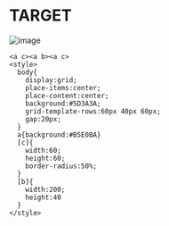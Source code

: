 # TARGET

![image](https://github.com/user-attachments/assets/3a79c64d-c708-4c1d-86e3-0a2990f939fd)

```
<a c><a b><a c>
<style>
  body{
    display:grid;
    place-items:center;
    place-content:center;
    background:#5D3A3A;
    grid-template-rows:60px 40px 60px;
    gap:20px;
  }
  a{background:#B5E0BA}
  [c]{
    width:60;
    height:60;
    border-radius:50%;
  }
  [b]{
    width:200;
    height:40
  }
</style>
```
